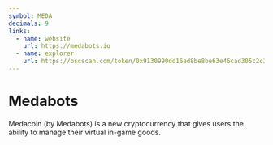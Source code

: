 ```yaml
---
symbol: MEDA
decimals: 9
links:
  - name: website
    url: https://medabots.io
  - name: explorer
    url: https://bscscan.com/token/0x9130990dd16ed8be8be63e46cad305c2c339dac9
---
```


# Medabots

Medacoin (by Medabots) is a new cryptocurrency that gives users the ability to manage their virtual in-game goods.
